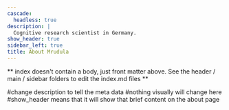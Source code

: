 ```yaml
---
cascade:
  headless: true
description: |
  Cognitive research scientist in Germany.
show_header: true
sidebar_left: true
title: About Mrudula
---
```


** index doesn't contain a body, just front matter above.
See the header / main / sidebar folders to edit the index.md files **

#change description to tell the meta data
#nothing visually will change here
#show_header means that it will show that brief content on the about page
